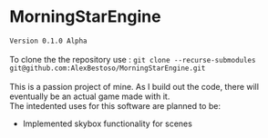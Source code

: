 # MorningStarEngine
`Version 0.1.0 Alpha`<br>
<br>
To clone the the repository use : `git clone --recurse-submodules git@github.com:AlexBestoso/MorningStarEngine.git`
<br><br>
This is a passion project of mine. As I build out the code, there will eventually be an actual game made with it.<br>
The intedented uses for this software are planned to be:
<ul>
<li>Implemented skybox functionality for scenes</li>
</ul>
